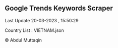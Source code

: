 

## Google Trends Keywords Scraper 
 
Last Update 20-03-2023 , 15:50:29

Country List :
VIETNAM.json



© Abdul Muttaqin 
